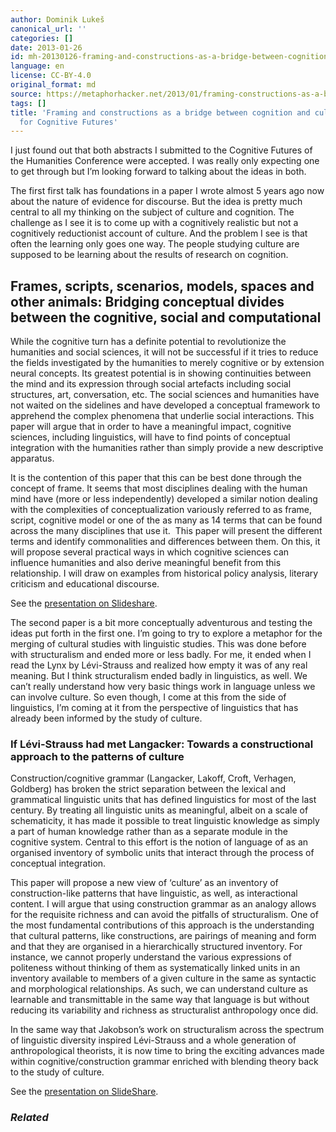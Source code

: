 ```yaml
---
author: Dominik Lukeš
canonical_url: ''
categories: []
date: 2013-01-26
id: mh-20130126-framing-and-constructions-as-a-bridge-between-cognition-and-culture-two-abstracts-for-cognitive-futures
language: en
license: CC-BY-4.0
original_format: md
source: https://metaphorhacker.net/2013/01/framing-constructions-as-a-bridge-between-cognition-and-culture-two-abstracts-for-cognitive-futures
tags: []
title: 'Framing and constructions as a bridge between cognition and culture: Two Abstracts
  for Cognitive Futures'
---
```


I just found out that both abstracts I submitted to the Cognitive Futures of the Humanities Conference were accepted. I was really only expecting one to get through but I’m looking forward to talking about the ideas in both.

The first first talk has foundations in a paper I wrote almost 5 years ago now about the nature of evidence for discourse. But the idea is pretty much central to all my thinking on the subject of culture and cognition. The challenge as I see it is to come up with a cognitively realistic but not a cognitively reductionist account of culture. And the problem I see is that often the learning only goes one way. The people studying culture are supposed to be learning about the results of research on cognition.

Frames, scripts, scenarios, models, spaces and other animals: Bridging conceptual divides between the cognitive, social and computational
-----------------------------------------------------------------------------------------------------------------------------------------

While the cognitive turn has a definite potential to revolutionize the humanities and social sciences, it will not be successful if it tries to reduce the fields investigated by the humanities to merely cognitive or by extension neural concepts. Its greatest potential is in showing continuities between the mind and its expression through social artefacts including social structures, art, conversation, etc. The social sciences and humanities have not waited on the sidelines and have developed a conceptual framework to apprehend the complex phenomena that underlie social interactions. This paper will argue that in order to have a meaningful impact, cognitive sciences, including linguistics, will have to find points of conceptual integration with the humanities rather than simply provide a new descriptive apparatus.

It is the contention of this paper that this can be best done through the concept of frame. It seems that most disciplines dealing with the human mind have (more or less independently) developed a similar notion dealing with the complexities of conceptualization variously referred to as frame, script, cognitive model or one of the as many as 14 terms that can be found across the many disciplines that use it.  This paper will present the different terms and identify commonalities and differences between them. On this, it will propose several practical ways in which cognitive sciences can influence humanities and also derive meaningful benefit from this relationship. I will draw on examples from historical policy analysis, literary criticism and educational discourse.

See the [presentation on Slideshare](http://www.slideshare.net/bohemicus/frames-and-other-animals).

The second paper is a bit more conceptually adventurous and testing the ideas put forth in the first one. I’m going to try to explore a metaphor for the merging of cultural studies with linguistic studies. This was done before with structuralism and ended more or less badly. For me, it ended when I read the Lynx by Lévi-Strauss and realized how empty it was of any real meaning. But I think structuralism ended badly in linguistics, as well. We can’t really understand how very basic things work in language unless we can involve culture. So even though, I come at this from the side of linguistics, I’m coming at it from the perspective of linguistics that has already been informed by the study of culture.

### If Lévi-Strauss had met Langacker: Towards a constructional approach to the patterns of culture

Construction/cognitive grammar (Langacker, Lakoff, Croft, Verhagen, Goldberg) has broken the strict separation between the lexical and grammatical linguistic units that has defined linguistics for most of the last century. By treating all linguistic units as meaningful, albeit on a scale of schematicity, it has made it possible to treat linguistic knowledge as simply a part of human knowledge rather than as a separate module in the cognitive system. Central to this effort is the notion of language of as an organised inventory of symbolic units that interact through the process of conceptual integration.

This paper will propose a new view of ‘culture’ as an inventory of construction-like patterns that have linguistic, as well, as interactional content. I will argue that using construction grammar as an analogy allows for the requisite richness and can avoid the pitfalls of structuralism. One of the most fundamental contributions of this approach is the understanding that cultural patterns, like constructions, are pairings of meaning and form and that they are organised in a hierarchically structured inventory. For instance, we cannot properly understand the various expressions of politeness without thinking of them as systematically linked units in an inventory available to members of a given culture in the same as syntactic and morphological relationships. As such, we can understand culture as learnable and transmittable in the same way that language is but without reducing its variability and richness as structuralist anthropology once did.

In the same way that Jakobson’s work on structuralism across the spectrum of linguistic diversity inspired Lévi-Strauss and a whole generation of anthropological theorists, it is now time to bring the exciting advances made within cognitive/construction grammar enriched with blending theory back to the study of culture.

See the [presentation on SlideShare](http://www.slideshare.net/bohemicus/constructional-foundations-of-cultural-patterns).

### *Related*